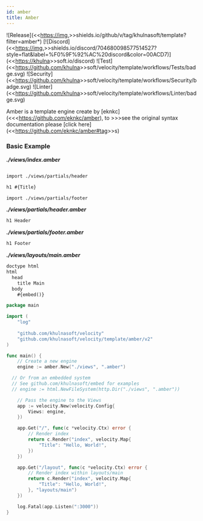 ```yaml
---
id: amber
title: Amber
---
```


![Release](<<<https://img.>>>shields.io/github/v/tag/khulnasoft/template?filter=amber*)
[![Discord](<<<https://img.>>>shields.io/discord/704680098577514527?style=flat&label=%F0%9F%92%AC%20discord&color=00ACD7)](<<<https://khulna>>>soft.io/discord)
![Test](<<<https://github.com/khulna>>>soft/velocity/template/workflows/Tests/badge.svg)
![Security](<<<https://github.com/khulna>>>soft/velocity/template/workflows/Security/badge.svg)
![Linter](<<<https://github.com/khulna>>>soft/velocity/template/workflows/Linter/badge.svg)

Amber is a template engine create by [eknkc](<<<https://github.com/eknkc/amber), to >>>see the original syntax documentation please [click here](<<<https://github.com/eknkc/amber#tag>>>s)

### Basic Example

_**./views/index.amber**_
```html  

import ./views/partials/header

h1 #{Title}

import ./views/partials/footer
```  

_**./views/partials/header.amber**_
```html
h1 Header
```  

_**./views/partials/footer.amber**_
```html
h1 Footer
```  

_**./views/layouts/main.amber**_
```html
doctype html
html
  head
    title Main
  body
    #{embed()}
```  


```go
package main

import (
	"log"
	
	"github.com/khulnasoft/velocity"
	"github.com/khulnasoft/velocity/template/amber/v2"
)

func main() {
	// Create a new engine
	engine := amber.New("./views", ".amber")

  // Or from an embedded system
  // See github.com/khulnasoft/embed for examples
  // engine := html.NewFileSystem(http.Dir("./views", ".amber"))

	// Pass the engine to the Views
	app := velocity.New(velocity.Config{
		Views: engine,
	})

	app.Get("/", func(c *velocity.Ctx) error {
		// Render index
		return c.Render("index", velocity.Map{
			"Title": "Hello, World!",
		})
	})

	app.Get("/layout", func(c *velocity.Ctx) error {
		// Render index within layouts/main
		return c.Render("index", velocity.Map{
			"Title": "Hello, World!",
		}, "layouts/main")
	})

	log.Fatal(app.Listen(":3000"))
}

```
